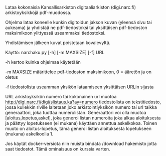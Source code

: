 Lataa kokonaisia Kansallisarkiston digitaaliarkiston (digi.narc.fi) arkistoyksikköjä pdf-muodossa.

Ohjelma lataa koneelle kunkin digitoidun jakson kuvan (yleensä sivu tai aukeama) ja yhdistää ne pdf-tiedostoksi tai yksittäisen pdf-tiedoston maksimikoon ylittyessä useammaksi tiedostoksi.

Yhdistämisen jälkeen kuvat poistetaan kovalevyltä.

Käyttö: narchaku.py [-h] [-m MAXSIZE] [-f] URL

-h kertoo kuinka ohjelmaa käytetään

-m MAXSIZE määrittelee pdf-tiedoston maksimikoon, 0 = ääretön ja on oletus

-f tiedostolista useamman yksikön lataamiseen yksittäisen URLin sijasta

URL  arkistoyksikön numero tai kokonainen url muotoa http://digi.narc.fi/digi/slistaus.ka?ay=numero
tiedostolista on tekstitiedosto, jossa kullekkin riville laitetaan joko arkistointiyksikön numero tai url taikka generaattori, joka tuottaa numerolistan. Generaattori voi olla muotoa [aloitus,lopetus,askel], joka generoi listan numeroita joka alkaa aloituksesta ja päättyy lopetukseen (ei mukana) käyttäen annettua askelkokoa. Toinen muoto on aloitus-lopetus, tämä generoi listan aloituksesta lopetukseen (mukana) askelkoolla 1.


Jos käytät docker-versiota niin muista bindata /download hakemisto jotta saat tiedostot. Tämä ominaisuus on kurssia varten.
